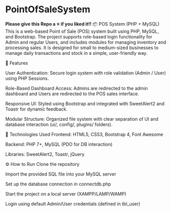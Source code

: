 # PointOfSaleSystem
**Please give this Repo a ⭐ if you liked it!!**
📦 POS System (PHP + MySQL) This is a web-based Point of Sale (POS) system built using PHP, MySQL, and Bootstrap. The project supports role-based login functionality for Admin and regular Users, and includes modules for managing inventory and processing sales. It is designed for small to medium-sized businesses to manage daily transactions and stock in a simple, user-friendly way.

🔑 Features

User Authentication: Secure login system with role validation (Admin / User) using PHP Sessions.

Role-Based Dashboard Access: Admins are redirected to the admin dashboard and Users are redirected to the POS sales interface.

Responsive UI: Styled using Bootstrap and integrated with SweetAlert2 and Toastr for dynamic feedback.

Modular Structure: Organized file system with clear separation of UI and database interaction (ui/, config/, plugins/ folders).

🚀 Technologies Used
Frontend: HTML5, CSS3, Bootstrap 4, Font Awesome

Backend: PHP 7+, MySQL (PDO for DB interaction)

Libraries: SweetAlert2, Toastr, jQuery

⚙️ How to Run
Clone the repository

Import the provided SQL file into your MySQL server

Set up the database connection in connectdb.php

Start the project on a local server (XAMPP/LAMP/WAMP)

Login using default Admin/User credentials (defined in tbl_user)


